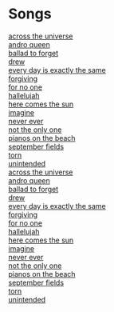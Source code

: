 <h1>Songs</h1>
<a href='across_the_universe.html'>across the universe</a><br>
<a href='andro_queen.html'>andro queen</a><br>
<a href='ballad_to_forget.html'>ballad to forget</a><br>
<a href='drew.html'>drew</a><br>
<a href='every_day_is_exactly_the_same.html'>every day is exactly the same</a><br>
<a href='forgiving.html'>forgiving</a><br>
<a href='for_no_one.html'>for no one</a><br>
<a href='hallelujah.html'>hallelujah</a><br>
<a href='here_comes_the_sun.html'>here comes the sun</a><br>
<a href='imagine.html'>imagine</a><br>
<a href='never_ever.html'>never ever</a><br>
<a href='not_the_only_one.html'>not the only one</a><br>
<a href='pianos_on_the_beach.html'>pianos on the beach</a><br>
<a href='september_fields.html'>september fields</a><br>
<a href='torn.html'>torn</a><br>
<a href='unintended.html'>unintended</a><br>
<a href='across_the_universe.html'>across the universe</a><br>
<a href='andro_queen.html'>andro queen</a><br>
<a href='ballad_to_forget.html'>ballad to forget</a><br>
<a href='drew.html'>drew</a><br>
<a href='every_day_is_exactly_the_same.html'>every day is exactly the same</a><br>
<a href='forgiving.html'>forgiving</a><br>
<a href='for_no_one.html'>for no one</a><br>
<a href='hallelujah.html'>hallelujah</a><br>
<a href='here_comes_the_sun.html'>here comes the sun</a><br>
<a href='imagine.html'>imagine</a><br>
<a href='never_ever.html'>never ever</a><br>
<a href='not_the_only_one.html'>not the only one</a><br>
<a href='pianos_on_the_beach.html'>pianos on the beach</a><br>
<a href='september_fields.html'>september fields</a><br>
<a href='torn.html'>torn</a><br>
<a href='unintended.html'>unintended</a><br>
